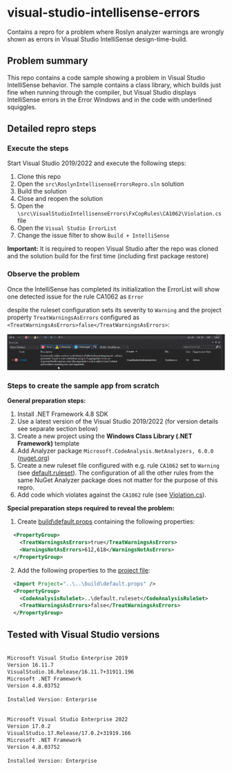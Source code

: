 # visual-studio-intellisense-errors
Contains a repro for a problem where Roslyn analyzer warnings are wrongly shown as errors in Visual Studio IntelliSense design-time-build. 

## Problem summary

This repo contains a code sample showing a problem in Visual Studio IntelliSense behavior. The sample contains a class library, which builds just fine when running through the compiler, but Visual Studio displays IntelliSense errors in the Error Windows and in the code with underlined squiggles.

## Detailed repro steps

### Execute the steps

Start Visual Studio 2019/2022 and execute the following steps:

1. Clone this repo
3. Open the ``src\RoslynIntellisenseErrorsRepro.sln`` solution
4. Build the solution
5. Close and reopen the solution
6. Open the ``\src\VisualStudioIntellisenseErrors\FxCopRules\CA1062\Violation.cs`` file
7. Open the ``Visual Studio ErrorList``
8. Change the issue filter to show ``Build + IntelliSense``

__Important:__ It is required to reopen Visual Studio after the repo was cloned and the solution build for the first time (including first package restore)

### Observe the problem

Once the IntelliSense has completed its initialization the ErrorList will show one detected issue for the rule CA1062 as ``Error`` 

despite the ruleset configuration sets its severity to ``Warning`` and the project property ``TreatWarningsAsErrors`` configured as ``<TreatWarningsAsErrors>false</TreatWarningsAsErrors>``:

![image.png](./docs/images/visual-studio-error-list-with-intellisense-errors.png)

### Steps to create the sample app from scratch
__General preparation steps:__

1. Install .NET Framework 4.8 SDK
1. Use a latest version of the Visual Studio 2019/2022 (for version details see separate section below)
1. Create a new project using the __Windows Class Library (.NET Framework)__ template
1. Add Analyzer package ``Microsoft.CodeAnalysis.NetAnalyzers, 6.0.0`` ([nuget.org](https://www.nuget.org/packages/Microsoft.CodeAnalysis.NetAnalyzers/6.0.0))
1. Create a new ruleset file configured with e.g. rule ``CA1062`` set to ``Warning`` (see [default.ruleset](src/default.ruleset)). The configuration of all the other rules from the same NuGet Analyzer package does not matter for the purpose of this repro.
1. Add code which violates against the ``CA1062`` rule (see [Violation.cs](src/VisualStudioIntellisenseErrors/FxCopRules/CA1062/Violation.cs)).

__Special preparation steps required to reveal the problem:__

1. Create [build\default.props](build/default.props) containing the following properties:

```xml
  <PropertyGroup>
    <TreatWarningsAsErrors>true</TreatWarningsAsErrors>
    <WarningsNotAsErrors>612,618</WarningsNotAsErrors>
  </PropertyGroup>
```

2. Add the following properties to the [project file](src/VisualStudioIntellisenseErrors/VisualStudioIntellisenseErrors.csproj):

```xml
  <Import Project="..\..\build\default.props" />
  <PropertyGroup>
    <CodeAnalysisRuleSet>..\default.ruleset</CodeAnalysisRuleSet>
    <TreatWarningsAsErrors>false</TreatWarningsAsErrors>
  </PropertyGroup>
```

## Tested with Visual Studio versions

```text

Microsoft Visual Studio Enterprise 2019
Version 16.11.7
VisualStudio.16.Release/16.11.7+31911.196
Microsoft .NET Framework
Version 4.8.03752

Installed Version: Enterprise

```

```text

Microsoft Visual Studio Enterprise 2022
Version 17.0.2
VisualStudio.17.Release/17.0.2+31919.166
Microsoft .NET Framework
Version 4.8.03752

Installed Version: Enterprise

```
